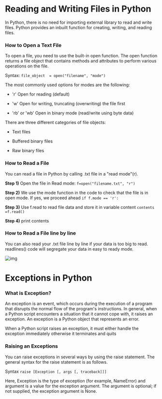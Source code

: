 # Reading and Writing Files in Python

In Python, there is no need for importing external library to read and write files. Python provides an inbuilt function for creating, writing, and reading files.

### How to Open a Text File

To open a file, you need to use the built-in open function. The open function returns a file object that contains methods and attributes to perform various operations on the file.

Syntax:
    ```
    file_object  = open("filename", "mode") 
    ```
  
The most commonly used options for modes are the following:

 * 'r'	Open for reading (default)
 
 * 'w'	Open for writing, truncating (overwriting) the file first
 
 * 'rb' or 'wb'	Open in binary mode (read/write using byte data)   

There are three different categories of file objects:

 * Text files
  
 * Buffered binary files
  
 * Raw binary files

### How to Read a File

You can read a file in Python by calling .txt file in a "read mode"(r).

**Step 1)** Open the file in Read mode:
    ```
    	f=open("filename.txt", "r")
    ```

**Step 2)** We use the mode function in the code to check that the file is in open mode. If yes, we proceed ahead
     ```
	   if f.mode == 'r':
    ```

**Step 3)** Use f.read to read file data and store it in variable content
    ```
	contents =f.read()
    ```

**Step 4)** print contents

### How to Read a File line by line

You can also read your .txt file line by line if your data is too big to read. readlines() code will segregate your data in easy to ready mode.

![img](https://www.guru99.com/images/Pythonnew/Python17.6.jpg)


# Exceptions in Python

### What is Exception?
An exception is an event, which occurs during the execution of a program that disrupts the normal flow of the program's instructions. In general, when a Python script encounters a situation that it cannot cope with, it raises an exception. An exception is a Python object that represents an error.

When a Python script raises an exception, it must either handle the exception immediately otherwise it terminates and quits

### Raising an Exceptions

You can raise exceptions in several ways by using the raise statement. The general syntax for the raise statement is as follows.

Syntax
    ```
    raise [Exception [, args [, traceback]]]
    ```

Here, Exception is the type of exception (for example, NameError) and argument is a value for the exception argument. The argument is optional; if not supplied, the exception argument is None.